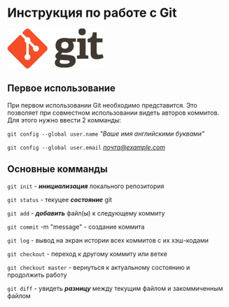 # Инструкция по работе с Git
![логотип](logo2x.jpg)
## Первое использование
При первом использовании Git необходимо представится. Это позволяет при совместном использовании видеть авторов коммитов. Для этого нужно ввести 2 комманды:

```git config --global user.name``` *"Ваше имя английскими буквами"*

```git config --global user.email``` *почта@example.com*

## Основные комманды

```git init``` - _**инициализация**_ локального репозитория

```git status``` - текуцее ***состояние*** git

```git add``` - ___добавить___ файл(ы) к следующему коммиту

```git commit``` -m "message" - создание коммита

```git log``` - вывод на экран истории всех коммитов с их хэш-кодами

```git checkout``` - переход к другому коммиту или ветке

```git checkout master``` - вернуться к актуальному состоянию и продолжить работу

```git diff``` - увидеть **_разницу_** между текущим файлом и закоммиченным файлом